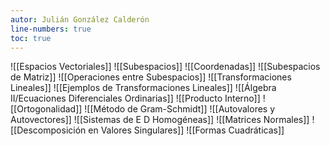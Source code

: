 ```yaml
---
autor: Julián González Calderón
line-numbers: true
toc: true
---
```



![[Espacios Vectoriales]]
![[Subespacios]]
![[Coordenadas]]
![[Subespacios de Matriz]]
![[Operaciones entre Subespacios]]
![[Transformaciones Lineales]]
![[Ejemplos de Transformaciones Lineales]]
![[Álgebra II/Ecuaciones Diferenciales Ordinarias]]
![[Producto Interno]]
![[Ortogonalidad]]
![[Método de Gram-Schmidt]]
![[Autovalores y Autovectores]]
![[Sistemas de E D Homogéneas]]
![[Matrices Normales]]
![[Descomposición en Valores Singulares]]
![[Formas Cuadráticas]]
